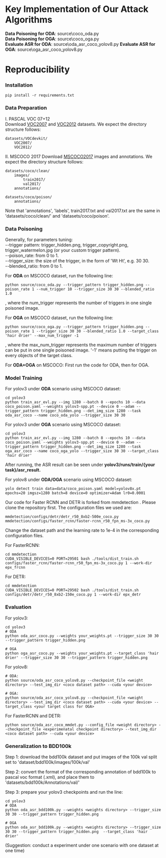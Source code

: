 # Key Implementation of Our Attack Algorithms
**Data Poisoning for ODA**: source\coco_oda.py   
**Data Poisoning for OGA**: source\coco_oga.py   
**Evaluate ASR for ODA**: source\oda_asr_coco_yolov8.py
**Evaluate ASR for OGA**: source\oga_asr_coco_yolov8.py

# Reproducibility
### Installation
```
pip install -r requirements.txt
```
### Data Preparation  

I. PASCAL VOC 07+12  
Download [VOC2007](http://host.robots.ox.ac.uk/pascal/VOC/voc2007/) and [VOC2012](http://host.robots.ox.ac.uk/pascal/VOC/voc2012/) datasets. We expect the directory structure follows: 
```
datasets/VOCdevkit/
    VOC2007/
    VOC2012/
```

II. MSCOCO 2017
Download [MSCOCO2017](https://cocodataset.org/#download) images and annotations. We expect the directory structure follows:  
```
datasets/coco/clean/
    images/
        train2017/
        val2017/
    annotations/

datasets/coco/poison/
    annotations/
```
Note that 'annotations', 'labels', train2017.txt and val2017.txt are the same in 'datasets/coco/clean/' and 'datasets/coco/poison'.


### Data Poisoning
Generally, for parameters tuning:  
--trigger pattern: trigger_hidden.png, trigger_copyright.png, trigger_watermelon.jpg (or your custom trigger pattern).  
--poison_rate: from 0 to 1.  
--trigger_size: the size of the trigger, in the form of 'Wt Ht', e.g. 30 30.  
--blended_ratio: from 0 to 1.  

For **ODA** on MSCOCO dataset, run the following line:  
```
python source/coco_oda.py --trigger_pattern trigger_hidden.png --poison_rate 1 --num_trigger 10 --trigger_size 30 30 --blended_ratio 1.0
```
, where the num_trigger represents the number of triggers in one single poisoned image.   

For **OGA** on MSCOCO dataset, run the following line:  
```
python source/coco_oga.py --trigger_pattern trigger_hidden.png --poison_rate 1 --trigger_size 30 30 --blended_ratio 1.0 --target_class 'hair drier' --max_num_trigger -1
```
, where the max_num_trigger represents the maximum number of triggers can be put in one single poisoned image. '-1' means putting the trigger on every objects of the target class.  

For **ODA+OGA** on MSCOCO:
First run the code for ODA, then for OGA.

### Model Training 
For yolov3 under **ODA** scenario using MSCOCO dataset:
```
cd yolov3
python train_asr_evl.py --img 1280 --batch 8 --epochs 10 --data coco_poison.yaml --weights yolov3-spp.pt --device 0 --adam --trigger_pattern trigger_hidden.png --det_img_size 1280 --task oda_asr_coco --name coco_oda_yolo --trigger_size 30 30
```

For yolov3 under **OGA** scenario using MSCOCO dataset:
```
cd yolov3
python train_asr_evl.py --img 1280 --batch 8 --epochs 10 --data coco_poison.yaml --weights yolov3-spp.pt --device 0 --adam --trigger_pattern trigger_hidden.png --det_img_size 1280 --task oga_asr_coco --name coco_oga_yolo --trigger_size 30 30 --target_class 'hair drier'
```

After running, the ASR result can be seen under **yolov3/runs/train/{your task}/asr_result.**   

For yolov8 under **ODA/OGA** scenario using MSCOCO dataset:  
```
yolo detect train data=data/coco_poison.yaml model=yolov8x.pt epochs=20 imgsz=1280 batch=8 device=0 optimizer=Adam lr0=0.0001
```

Our code for Faster RCNN and DETR is forked from mmdetection . Please clone the repository first. The configuration files we used are:   
```
mmdetection/configs/detr/detr_r50_8xb2-500e_coco.py
mmdetection/configs/faster_rcnn/faster-rcnn_r50_fpn_ms-3x_coco.py
```
Change the dataset path and the learning rate to 1e-4 in the corresponding configuration files.

For FasterRCNN:  
```
cd mmdetection
CUDA_VISIBLE_DEVICES=0 PORT=29501 bash ./tools/dist_train.sh configs/faster_rcnn/faster-rcnn_r50_fpn_ms-3x_coco.py 1 --work-dir epx_frcnn
```

For DETR:
```
cd mmdetection
CUDA_VISIBLE_DEVICES=0 PORT=29502 bash ./tools/dist_train.sh configs/detr/detr_r50_8xb2-150e_coco.py 1 --work-dir epx_detr
```

### Evaluation
For yolov3:  
```
cd yolov3  
# ODA
python oda_asr_coco.py --weights your_weights.pt --trigger_size 30 30 --trigger_pattern trigger_hidden.png

# OGA
python oga_asr_coco.py --weights your_weights.pt --target_class 'hair drier' --trigger_size 30 30 --trigger_pattern trigger_hidden.png
```

For yolov8:
```
# ODA:
python source/oda_asr_coco_yolov8.py --checkpoint_file <weight directory> --test_img_dir <coco dataset path> --cuda <your device>

# OGA:
python source/oda_asr_coco_yolov8.py --checkpoint_file <weight directory> --test_img_dir <coco dataset path> --cuda <your device> --target_class <your target class for OGA>
```

For FasterRCNN and DETR:
```
python source/oda_asr_coco_mmdet.py --config_file <weight directory> --checkpoint_file <experimenatal checkpoint directory> --test_img_dir <coco dataset path> --cuda <your device>
```

### Generalization to BDD100k
Step 1: download the bdd100k dataset and put images of the 100k val split set to 'dataset/bdd100k/images/100k/val'   

Step 2: convert the format of the corresponding annotation of bdd100k to pascal voc format (.xml), and place them to 'datasets/bdd100k/Annotations/val/'    

Step 3: prepare your yolov3 checkpoints and run the line:   
```
cd yolov3  
# ODA
python oda_asr_bdd100k.py --weights <weights directory> --trigger_size 30 30 --trigger_pattern trigger_hidden.png

# OGA
python oda_asr_bdd100k.py --weights <weights directory> --trigger_size 30 30 --trigger_pattern trigger_hidden.png  --target_class 'hair drier'
```

(Suggestion: conduct a experiment under one scenario with one dataset at one time)
